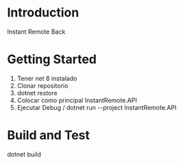 # Introduction 
Instant Remote Back

# Getting Started
1.	Tener net 8 instalado
2.	Clonar repositorio
3.  dotnet restore
4.	Colocar como principal InstantRemote.API
5.	Ejecutar Debug / dotnet run --project InstantRemote.API

# Build and Test

dotnet build
